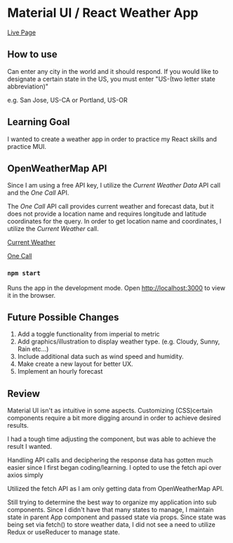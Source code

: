 # Material UI / React Weather App

[Live Page](https://michaelhtran120.github.io/MUI-React-Weather-App/)

## How to use

Can enter any city in the world and it should respond. If you would like to designate a certain state in the US, you must enter "US-(two letter state abbreviation)"

e.g. San Jose, US-CA or Portland, US-OR

## Learning Goal

I wanted to create a weather app in order to practice my React skills and practice MUI.

## OpenWeatherMap API

Since I am using a free API key, I utilize the _Current Weather Data_ API call and the _One Call_ API.

The _One Call_ API call provides current weather and forecast data, but it does not provide a location name and requires longitude and latitude coordinates for the query. In order to get location name and coordinates, I utilize the _Current Weather_ call.

[Current Weather](https://openweathermap.org/current)

[One Call](https://openweathermap.org/api/one-call-api)

### `npm start`

Runs the app in the development mode.
Open [http://localhost:3000](http://localhost:3000) to view it in the browser.

## Future Possible Changes

1. Add a toggle functionality from imperial to metric
2. Add graphics/illustration to display weather type. (e.g. Cloudy, Sunny, Rain etc...)
3. Include additional data such as wind speed and humidity.
4. Make create a new layout for better UX.
5. Implement an hourly forecast

## Review

Material UI isn't as intuitive in some aspects. Customizing (CSS)certain components require a bit more digging around in order to achieve desired results.

I had a tough time adjusting the <TextField> component, but was able to achieve the result I wanted.

Handling API calls and deciphering the response data has gotten much easier since I first began coding/learning. I opted to use the fetch api over axios simply

Utilized the fetch API as I am only getting data from OpenWeatherMap API.

Still trying to determine the best way to organize my application into sub components. Since I didn't have that many states to manage, I maintain state in parent App component and passed state via props. Since state was being set via fetch() to store weather data, I did not see a need to utilize Redux or useReducer to manage state.

